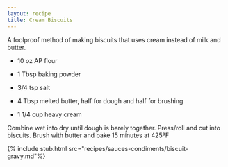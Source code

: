 ```yaml
---
layout: recipe
title: Cream Biscuits
---
```

A foolproof method of making biscuits that uses cream instead of milk and 
butter.

<!-- stub -->
- 10 oz AP flour  
- 1 Tbsp baking powder  
- 3/4 tsp salt  

- 4 Tbsp melted butter, half for dough and half for brushing
- 1 1/4 cup heavy cream
<!-- endstub -->

Combine wet into dry until dough is barely together. Press/roll and cut into 
biscuits. Brush with butter and bake 15 minutes at 425ºF

{% include stub.html src="recipes/sauces-condiments/biscuit-gravy.md"%}



